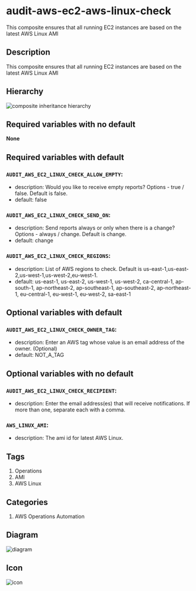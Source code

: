 audit-aws-ec2-aws-linux-check
============================
This composite ensures that all running EC2 instances are based on the latest AWS Linux AMI


## Description
This composite ensures that all running EC2 instances are based on the latest AWS Linux AMI


## Hierarchy
![composite inheritance hierarchy](https://raw.githubusercontent.com/CloudCoreo/audit-aws-ec2-aws-linux-check/master/images/hierarchy.png "composite inheritance hierarchy")



## Required variables with no default

**None**


## Required variables with default

### `AUDIT_AWS_EC2_LINUX_CHECK_ALLOW_EMPTY`:
  * description: Would you like to receive empty reports? Options - true / false. Default is false.
  * default: false

### `AUDIT_AWS_EC2_LINUX_CHECK_SEND_ON`:
  * description: Send reports always or only when there is a change? Options - always / change. Default is change.
  * default: change

### `AUDIT_AWS_EC2_LINUX_CHECK_REGIONS`:
  * description: List of AWS regions to check. Default is us-east-1,us-east-2,us-west-1,us-west-2,eu-west-1.
  * default: us-east-1, us-east-2, us-west-1, us-west-2, ca-central-1, ap-south-1, ap-northeast-2, ap-southeast-1, ap-southeast-2, ap-northeast-1, eu-central-1, eu-west-1, eu-west-2, sa-east-1


## Optional variables with default

### `AUDIT_AWS_EC2_LINUX_CHECK_OWNER_TAG`:
  * description: Enter an AWS tag whose value is an email address of the owner. (Optional)
  * default: NOT_A_TAG


## Optional variables with no default

### `AUDIT_AWS_EC2_LINUX_CHECK_RECIPIENT`:
  * description: Enter the email address(es) that will receive notifications. If more than one, separate each with a comma.

### `AWS_LINUX_AMI`:
  * description: The ami id for latest AWS Linux.

## Tags
1. Operations
1. AMI
1. AWS Linux

## Categories
1. AWS Operations Automation



## Diagram
![diagram](https://raw.githubusercontent.com/CloudCoreo/audit-aws-ec2-aws-linux-check/master/images/diagram.png "diagram")


## Icon
![icon](https://raw.githubusercontent.com/CloudCoreo/audit-aws-ec2-aws-linux-check/master/images/icon.png "icon")

